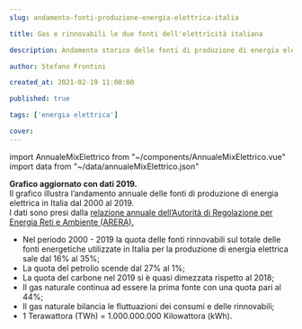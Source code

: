 ```yaml
---
slug: andamento-fonti-produzione-energia-elettrica-italia

title: Gas e rinnovabili le due fonti dell'elettricità italiana

description: Andamento storico delle fonti di produzione di energia elettrica in Italia

author: Stefano Frontini

created_at: 2021-02-19 11:00:00

published: true

tags: ['energia elettrica']

cover:
---
```


import AnnualeMixElettrico from "~/components/AnnualeMixElettrico.vue"
import data from "~/data/annualeMixElettrico.json"

<AnnualeMixElettrico title="Andamento delle fonti di produzione di energia elettrica in Italia" xKey="anno"
            y1Key="gas"
            y2Key="rinnovabili"
            y3Key="prodotti petroliferi"
            y4Key="carbone"
            y5Key="altro termo"
            y6Key="import" :data="data"/>

<strong>Grafico aggiornato con dati 2019.</strong><br />
Il grafico illustra l’andamento annuale delle fonti di produzione di energia elettrica in Italia dal 2000 al 2019. <br />
I dati sono presi dalla [relazione annuale dell’Autorità di Regolazione per Energia Reti e Ambiente (ARERA).](https://www.arera.it/it/relaz_ann/20/20.htm)

- Nel periodo 2000 - 2019 la quota delle fonti rinnovabili sul totale delle fonti energetiche utilizzate in Italia per la produzione di energia elettrica sale dal 16% al 35%;
- La quota del petrolio scende dal 27% al 1%;
- La quota del carbone nel 2019 si è quasi dimezzata rispetto al 2018;
- Il gas naturale continua ad essere la prima fonte con una quota pari al 44%;
- Il gas naturale bilancia le fluttuazioni dei consumi e delle rinnovabili;
- 1 Terawattora (TWh) = 1.000.000.000 Kilowattora (kWh).
